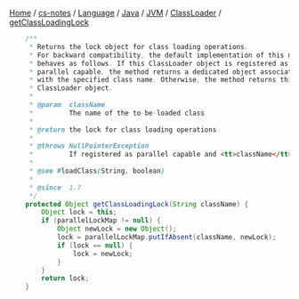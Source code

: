 [Home](https://mengxianbin.github.io) /
[cs-notes](https://mengxianbin.github.io/cs-notes/site) /
[Language](https://mengxianbin.github.io/cs-notes/site/Language) /
[Java](https://mengxianbin.github.io/cs-notes/site/Language/Java) /
[JVM](https://mengxianbin.github.io/cs-notes/site/Language/Java/JVM) /
[ClassLoader](https://mengxianbin.github.io/cs-notes/site/Language/Java/JVM/ClassLoader) /
[getClassLoadingLock](https://mengxianbin.github.io/cs-notes/site/Language/Java/JVM/ClassLoader/getClassLoadingLock)


```java
    /**
     * Returns the lock object for class loading operations.
     * For backward compatibility, the default implementation of this method
     * behaves as follows. If this ClassLoader object is registered as
     * parallel capable, the method returns a dedicated object associated
     * with the specified class name. Otherwise, the method returns this
     * ClassLoader object.
     *
     * @param  className
     *         The name of the to-be-loaded class
     *
     * @return the lock for class loading operations
     *
     * @throws NullPointerException
     *         If registered as parallel capable and <tt>className</tt> is null
     *
     * @see #loadClass(String, boolean)
     *
     * @since  1.7
     */
    protected Object getClassLoadingLock(String className) {
        Object lock = this;
        if (parallelLockMap != null) {
            Object newLock = new Object();
            lock = parallelLockMap.putIfAbsent(className, newLock);
            if (lock == null) {
                lock = newLock;
            }
        }
        return lock;
    }
```
